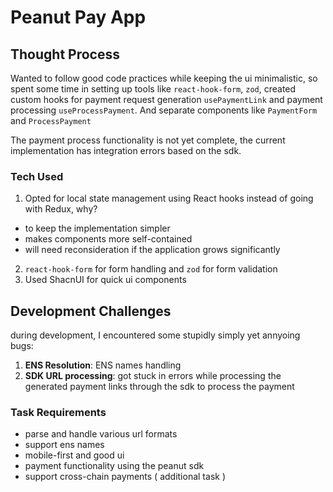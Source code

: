 # Peanut Pay App

## Thought Process

Wanted to follow good code practices while keeping the ui minimalistic, so spent some time in setting up tools like `react-hook-form`, `zod`, created custom hooks for payment request generation `usePaymentLink` and payment processing `useProcessPayment`. And separate components like `PaymentForm` and `ProcessPayment`

The payment process functionality is not yet complete, the current implementation has integration errors based on the sdk.

### Tech Used

1. Opted for local state management using React hooks instead of going with Redux, why?

- to keep the implementation simpler
- makes components more self-contained
- will need reconsideration if the application grows significantly

2. `react-hook-form` for form handling and `zod` for form validation
3. Used ShacnUI for quick ui components

## Development Challenges

during development, I encountered some stupidly simply yet annyoing bugs:

1. **ENS Resolution**: ENS names handling
2. **SDK URL processing**: got stuck in errors while processing the generated payment links through the sdk to process the payment

### Task Requirements

- parse and handle various url formats
- support ens names
- mobile-first and good ui
- payment functionality using the peanut sdk
- support cross-chain payments ( additional task )
